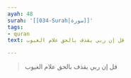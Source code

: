 ```yaml
---
ayah: 48
surah: '[[034-Surah|سورة]]'
tags:
- quran
text: قل إن ربي يقذف بالحق علام الغيوب

---
```

> قل إن ربي يقذف بالحق علام الغيوب
